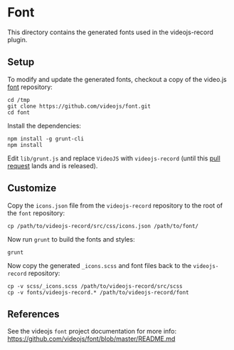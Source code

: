Font
====

This directory contains the generated fonts used in the videojs-record plugin.

Setup
-----

To modify and update the generated fonts, checkout a copy of the video.js
[font](https://github.com/videojs/font) repository:

```
cd /tmp
git clone https://github.com/videojs/font.git
cd font
```

Install the dependencies:

```
npm install -g grunt-cli
npm install
```

Edit `lib/grunt.js` and replace `VideoJS` with `videojs-record` (until this
[pull request](https://github.com/videojs/font/pull/25) lands and is released).

Customize
---------

Copy the `icons.json` file from the `videojs-record` repository to
the root of the `font` repository:

```
cp /path/to/videojs-record/src/css/icons.json /path/to/font/
```

Now run `grunt` to build the fonts and styles:

```
grunt
```

Now copy the generated `_icons.scss` and font files back to the `videojs-record`
repository:

```
cp -v scss/_icons.scss /path/to/videojs-record/src/scss
cp -v fonts/videojs-record.* /path/to/videojs-record/font
```

References
----------

See the videojs `font` project documentation for more info:
https://github.com/videojs/font/blob/master/README.md
